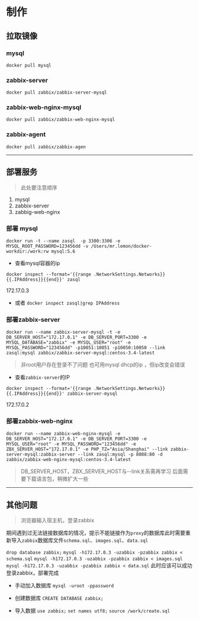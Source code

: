 # 制作

## 拉取镜像

### mysql

`docker pull mysql`

### zabbix-server

`docker pull zabbix/zabbix-server-mysql`

### zabbix-web-nginx-mysql

`docker pull zabbix/zabbix-web-nginx-mysql`

### zabbix-agent

`docker pull zabbix/zabbix-agen`

----------------------------

## 部署服务

> 此处要注意顺序

1. mysql
2. zabbix-server
3. zabbig-web-nginx

### 部署 mysql

`docker run -t --name zasql  -p 3300:3306 -e MYSQL_ROOT_PASSWORD=123456dd -v /Users/mr.lemon/docker-workdir:/work:rw mysql:5.6`

+ 查看mysql容器的ip

`docker inspect --format='{{range .NetworkSettings.Networks}}{{.IPAddress}}{{end}}' zasql`

172.17.0.3

+ 或者
`docker inspect zasql|grep IPAddress`

### 部署zabbix-server

`docker run --name zabbix-server-mysql -t -e DB_SERVER_HOST="172.17.0.1" -e DB_SERVER_PORT=3300 -e MYSQL_DATABASE="zabbix" -e MYSQL_USER="root" -e MYSQL_PASSWORD="123456dd" -p10051:10051 -p10050:10050 --link zasql:mysql zabbix/zabbix-server-mysql:centos-3.4-latest`

> 非root用户存在登录不了问题
> 也可用mysql dhcp的ip ，但ip改变会错误

+ 查看`zabbix-server`的IP

`docker inspect --format='{{range .NetworkSettings.Networks}}{{.IPAddress}}{{end}}' zabbix-server-mysql`

172.17.0.2

### 部署zabbix-web-nginx

`docker run --name zabbix-web-nginx-mysql -e DB_SERVER_HOST="172.17.0.1" -e DB_SERVER_PORT=3300 -e MYSQL_USER="root" -e MYSQL_PASSWORD="123456dd" -e ZBX_SERVER_HOST="172.17.0.1" -e PHP_TZ="Asia/Shanghai" --link zabbix-server-mysql:zabbix-server --link zasql:mysql -p 8088:80 -d zabbix/zabbix-web-nginx-mysql:centos-3.4-latest`

> DB_SERVER_HOST，ZBX_SERVER_HOST与--link关系需再学习
> 后面需要下载语言包，稍微扩大一些

---------------------------------

## 其他问题

> 浏览器输入宿主机，登录zabbix

期间遇到过无法链接数据库的情况，提示不能链接作为`proxy`的数据库此时需要重新导入`zabbix`数据库文件`schema.sql`、`images.sql`、`data.sql`

`drop database zabbix;`
`mysql -h172.17.0.3 -uzabbix -pzabbix zabbix < schema.sql`
`mysql -h172.17.0.3 -uzabbix -pzabbix zabbix < images.sql`
`mysql -h172.17.0.3 -uzabbix -pzabbix zabbix < data.sql`
此时应该可以成功登录zabbix，部署完成

+ 手动加入数据库
`mysql -uroot -ppassword`

+ 创建数据库
`CREATE DATABASE zabbix;`

+ 导入数据
`use zabbix;`
`set names utf8;`
`source /work/create.sql`
